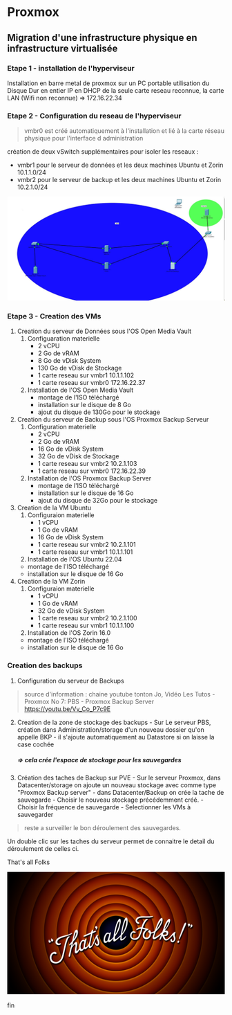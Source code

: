 # Proxmox

## Migration d'une infrastructure physique en infrastructure virtualisée

### Etape 1 - installation de l'hyperviseur
Installation en barre metal de proxmox sur un PC portable
utilisation du Disque Dur en entier
IP en DHCP de la seule carte reseau reconnue, la carte LAN (Wifi non reconnue) => 172.16.22.34

### Etape 2 - Configuration du reseau de l'hyperviseur

> vmbr0 est créé automatiquement à l'installation et lié à la carte réseau physique pour l'interface d administration

création de deux vSwitch supplémentaires pour isoler les reseaux : 

- vmbr1 pour le serveur de données et les deux machines Ubuntu et Zorin 10.1.1.0/24
- vmbr2 pour le serveur de backup et les deux machines Ubuntu et Zorin 10.2.1.0/24

<p align="center">
<img src="/Images/Shema reseaux 1.jpg">
</p>

### Etape 3 - Creation des VMs

1. Creation du serveur de Données sous l'OS Open Media Vault
    1. Configuaration materielle
       - 2 vCPU
       - 2 Go de vRAM
       - 8 Go de vDisk System
       - 130 Go de vDisk de Stockage
       - 1 carte reseau sur vmbr1 10.1.1.102
       - 1 carte reseau sur vmbr0 172.16.22.37
    2. Installation de l'OS Open Media Vault
       - montage de l'ISO téléchargé
       - installation sur le disque de 8 Go
       - ajout du disque de 130Go pour le stockage
2. Creation du serveur de Backup sous l'OS Proxmox Backup Serveur
   1. Configuration materielle
       - 2 vCPU
       - 2 Go de vRAM
       - 16 Go de vDisk System
       - 32 Go de vDisk de Stockage
       - 1 carte reseau sur vmbr2 10.2.1.103
       - 1 carte reseau sur vmbr0 172.16.22.39
    1. Installation de l'OS Proxmox Backup Server
       - montage de l'ISO téléchargé
       - installation sur le disque de 16 Go
       - ajout du disque de 32Go pour le stockage
3. Creation de la VM Ubuntu
   1. Configuraion materielle
      - 1 vCPU
      - 1 Go de vRAM
      - 16 Go de vDisk System
      - 1 carte reseau sur vmbr2 10.2.1.101
      - 1 carte reseau sur vmbr1 10.1.1.101
    1. Installation de l'OS Ubuntu 22.04
      - montage de l'ISO téléchargé
      - installation sur le disque de 16 Go
4. Creation de la VM Zorin
   1. Configuraion materielle
      - 1 vCPU
      - 1 Go de vRAM
      - 32 Go de vDisk System
      - 1 carte reseau sur vmbr2 10.2.1.100
      - 1 carte reseau sur vmbr1 10.1.1.100
    1. Installation de l'OS Zorin 16.0
      - montage de l'ISO téléchargé
      - installation sur le disque de 16 Go

### Creation des backups
1. Configuration du serveur de Backups

  > source d'information : chaine youtube tonton Jo, Vidéo Les Tutos - Proxmox No 7: PBS - Proxmox Backup Server
  > https://youtu.be/Vv_Co_P7c9E

2. Creation de la zone de stockage des backups
        - Sur Le serveur PBS, création dans Administration/storage d'un nouveau dossier qu'on appelle BKP
        - il s'ajoute automatiquement au Datastore si on laisse la case cochée
    ##### => cela crée l'espace de stockage pour les sauvegardes
3. Création des taches de Backup sur PVE
        - Sur le serveur Proxmox, dans Datacenter/storage on ajoute un nouveau stockage avec comme type "Proxmox Backup server"
        - dans Datacenter/Backup on crée la tache de sauvegarde
        - Choisir le nouveau stockage précédemment créé.
        - Choisir la fréquence de sauvegarde
        - Selectionner les VMs à sauvegarder 

> reste a surveiller le bon déroulement des sauvegardes.

Un double clic sur les taches du serveur permet de connaitre le detail du déroulement de celles ci.

That's all Folks

<p align="center">
<img src="/Images/thats-all-folks.webp">
</p>




  fin

